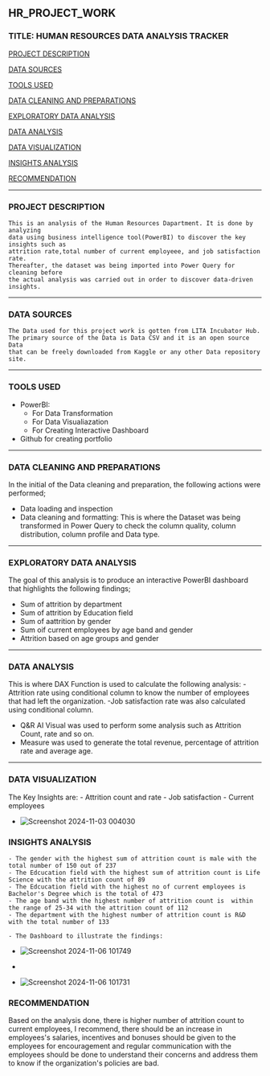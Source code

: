 ## HR_PROJECT_WORK

### TITLE: HUMAN RESOURCES DATA ANALYSIS TRACKER

[PROJECT DESCRIPTION](#project-description)

[DATA SOURCES](#data-sources)

[TOOLS USED](#tools-used)

[DATA CLEANING AND PREPARATIONS](#data-cleaning-and-preparation)

[EXPLORATORY DATA ANALYSIS](#exploratory-data-analysis)

[DATA ANALYSIS](#data-analysis)

[DATA VISUALIZATION](#data-visulization)

[INSIGHTS ANALYSIS](#insights-analysis)

[RECOMMENDATION](#recommendation)

---
### PROJECT DESCRIPTION
    This is an analysis of the Human Resources Dapartment. It is done by analyzing
    data using business intelligence tool(PowerBI) to discover the key insights such as
    attrition rate,total number of current employeee, and job satisfaction rate. 
    Thereafter, the dataset was being imported into Power Query for cleaning before 
    the actual analysis was carried out in order to discover data-driven insights.
---
### DATA SOURCES
    The Data used for this project work is gotten from LITA Incubator Hub.
    The primary source of the Data is Data CSV and it is an open source Data
    that can be freely downloaded from Kaggle or any other Data repository site.
---
### TOOLS USED
- PowerBI:
   - For Data Transformation
   - For Data Visualiazation
   - For Creating Interactive Dashboard
- Github for creating portfolio
 --- 
### DATA CLEANING AND PREPARATIONS
  In the initial of the Data cleaning and preparation, the following actions were performed;
   - Data loading and inspection
   - Data cleaning and formatting: This is where the Dataset was being transformed in Power Query to check the column quality,
     column distribution, column profile and Data type.
---
###  EXPLORATORY DATA ANALYSIS
 The goal of this analysis is to produce an interactive PowerBI dashboard that highlights the following findings; 
  - Sum of attrition by department
  - Sum of attrition by Education field
  - Sum of aattrition by gender
  - Sum oif current employees by age band and gender
  - Attrition based on age groups and gender
---
### DATA ANALYSIS
 This is where DAX Function is used to calculate the following analysis:
   -Attrition rate using conditional column to know the number of employees that had left the organization. 
   -Job satisfaction rate was also calculated using conditional column.
  - Q&R AI Visual was used to perform some analysis such as Attrition Count, rate and so on.
  - Measure was used to generate the total revenue, percentage of attrition rate and average age.
---
 ### DATA VISUALIZATION
   The Key Insights are:
    - Attrition count and rate
    - Job satisfaction
    - Current employees  

 - ![Screenshot 2024-11-03 004030](https://github.com/user-attachments/assets/da5fd706-9eae-4364-8194-334e4ac08175)

### INSIGHTS ANALYSIS
    - The gender with the highest sum of attrition count is male with the total number of 150 out of 237
    - The Edcucation field with the highest sum of attrition count is Life Science with the attrition count of 89 
    - The Edcucation field with the highest no of current employees is Bachelor's Degree which is the total of 473
    - The age band with the highest number of attrition count is  within the range of 25-34 with the attrition count of 112
    - The department with the highest number of attrition count is R&D with the total number of 133

    - The Dashboard to illustrate the findings:
    
-  ![Screenshot 2024-11-06 101749](https://github.com/user-attachments/assets/fe0f44bc-52f4-49b6-b632-ae4c50e0b430)
-  
  
-  ![Screenshot 2024-11-06 101731](https://github.com/user-attachments/assets/35924bd7-4581-43a3-a226-c61d94994a07)

### RECOMMENDATION
 Based on the analysis done, there is higher number of attrition count to current employees, I recommend, there should be an increase in employees's salaries, incentives and bonuses should be given to the employees for encouragement and regular communication with the employees should be done to understand their concerns and address them to know if the organization's policies are bad.

